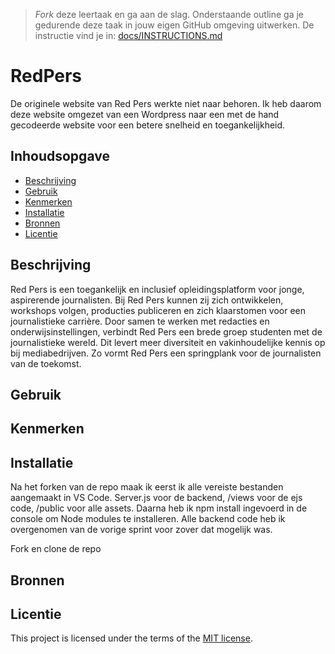 > _Fork_ deze leertaak en ga aan de slag. Onderstaande outline ga je gedurende deze taak in jouw eigen GitHub omgeving uitwerken. De instructie vind je in: [docs/INSTRUCTIONS.md](docs/INSTRUCTIONS.md)

# RedPers
De originele website van Red Pers werkte niet naar behoren. Ik heb daarom deze website omgezet van een Wordpress naar een met de hand gecodeerde website voor een betere snelheid en toegankelijkheid.

## Inhoudsopgave

  * [Beschrijving](#beschrijving)
  * [Gebruik](#gebruik)
  * [Kenmerken](#kenmerken)
  * [Installatie](#installatie)
  * [Bronnen](#bronnen)
  * [Licentie](#licentie)

## Beschrijving
Red Pers is een toegankelijk en inclusief opleidingsplatform voor jonge, aspirerende journalisten. Bij Red Pers kunnen zij zich ontwikkelen, workshops volgen, producties publiceren en zich klaarstomen voor een journalistieke carrière. Door samen te werken met redacties en onderwijsinstellingen, verbindt Red Pers een brede groep studenten met de journalistieke wereld. Dit levert meer diversiteit en vakinhoudelijke kennis op bij mediabedrijven. Zo vormt Red Pers een springplank voor de journalisten van de toekomst.


## Gebruik
<!-- Bij Gebruik staat de user story, hoe het werkt en wat je er mee kan. -->

## Kenmerken
<!-- Bij Kenmerken staat welke technieken zijn gebruikt en hoe. Wat is de HTML structuur? Wat zijn de belangrijkste dingen in CSS? Wat is er met JS gedaan en hoe? Misschien heb je iets met NodeJS gedaan, of heb je een framwork of library gebruikt? -->

## Installatie
Na het forken van de repo maak ik eerst ik alle vereiste bestanden aangemaakt in VS Code. Server.js voor de backend, /views voor de ejs code, /public voor alle assets. Daarna heb ik npm install ingevoerd in de console om Node modules te installeren. Alle backend code heb ik overgenomen van de vorige sprint voor zover dat mogelijk was.

Fork en clone de repo

## Bronnen

## Licentie

This project is licensed under the terms of the [MIT license](./LICENSE).
